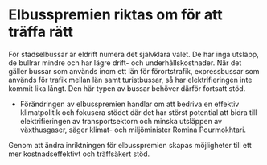 # Elbusspremien riktas om för att träffa rätt

För stadselbussar är eldrift numera det självklara valet. De har inga utsläpp, de bullrar mindre och har lägre drift- och underhållskostnader. När det gäller bussar som används inom ett län för förortstrafik, expressbussar som används för trafik mellan län samt turistbussar, så har elektrifieringen inte kommit lika långt. Den här typen av bussar behöver därför fortsatt stöd.

- Förändringen av elbusspremien handlar om att bedriva en effektiv klimatpolitik och fokusera stödet där det har störst potential att bidra till elektrifieringen av transportsektorn och minska utsläppen av växthusgaser, säger klimat- och miljöminister Romina Pourmokhtari.

Genom att ändra inriktningen för elbusspremien skapas möjligheter till ett mer kostnadseffektivt och träffsäkert stöd.
